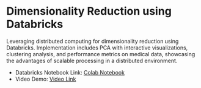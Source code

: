 # Dimensionality Reduction using Databricks

Leveraging distributed computing for dimensionality reduction using Databricks. Implementation includes PCA with interactive visualizations, clustering analysis, and performance metrics on medical data, showcasing the advantages of scalable processing in a distributed environment.

- Databricks Notebook Link: [Colab Notebook](https://colab.research.google.com/github/pruthvik-sheth/CMPE-255-Data-Mining/blob/main/Assignments/Dimensionality-Reduction/databricks/Dimensionality_Reduction_Databricks.ipynb)
- Video Demo: [Video Link](https://youtu.be/4Ish10VgDy0?t=468)
